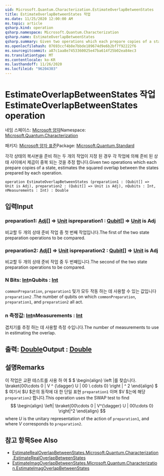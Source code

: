 ```yaml
---
uid: Microsoft.Quantum.Characterization.EstimateOverlapBetweenStates
title: EstimateOverlapBetweenStates 작업
ms.date: 11/25/2020 12:00:00 AM
ms.topic: article
qsharp.kind: operation
qsharp.namespace: Microsoft.Quantum.Characterization
qsharp.name: EstimateOverlapBetweenStates
qsharp.summary: Given two operations which each prepare copies of a state, estimates the squared overlap between the states prepared by each operation.
ms.openlocfilehash: 07693ccf4b8e7bbde189674d9e6b2bf7f92222f6
ms.sourcegitcommit: a87c1aa8e7453360025e47ba614f25b02ea84ec3
ms.translationtype: MT
ms.contentlocale: ko-KR
ms.lasthandoff: 11/26/2020
ms.locfileid: "96204303"
---
```

# <a name="estimateoverlapbetweenstates-operation"></a><span data-ttu-id="e7bc3-102">EstimateOverlapBetweenStates 작업</span><span class="sxs-lookup"><span data-stu-id="e7bc3-102">EstimateOverlapBetweenStates operation</span></span>

<span data-ttu-id="e7bc3-103">네임 스페이스: [Microsoft 양자](xref:Microsoft.Quantum.Characterization)</span><span class="sxs-lookup"><span data-stu-id="e7bc3-103">Namespace: [Microsoft.Quantum.Characterization](xref:Microsoft.Quantum.Characterization)</span></span>

<span data-ttu-id="e7bc3-104">패키지: [Microsoft 양자 표준](https://nuget.org/packages/Microsoft.Quantum.Standard)</span><span class="sxs-lookup"><span data-stu-id="e7bc3-104">Package: [Microsoft.Quantum.Standard](https://nuget.org/packages/Microsoft.Quantum.Standard)</span></span>


<span data-ttu-id="e7bc3-105">각각 상태의 복사본을 준비 하는 두 개의 작업이 지정 된 경우 각 작업에 의해 준비 된 상태 사이에서 제곱이 중복 되는 것을 추정 합니다.</span><span class="sxs-lookup"><span data-stu-id="e7bc3-105">Given two operations which each prepare copies of a state, estimates the squared overlap between the states prepared by each operation.</span></span>

```qsharp
operation EstimateOverlapBetweenStates (preparation1 : (Qubit[] => Unit is Adj), preparation2 : (Qubit[] => Unit is Adj), nQubits : Int, nMeasurements : Int) : Double
```


## <a name="input"></a><span data-ttu-id="e7bc3-106">입력</span><span class="sxs-lookup"><span data-stu-id="e7bc3-106">Input</span></span>

### <a name="preparation1--qubit--unit--is-adj"></a><span data-ttu-id="e7bc3-107">preparation1: [Adj](xref:microsoft.quantum.lang-ref.qubit)[] => [Unit](xref:microsoft.quantum.lang-ref.unit)  is</span><span class="sxs-lookup"><span data-stu-id="e7bc3-107">preparation1 : [Qubit](xref:microsoft.quantum.lang-ref.qubit)[] => [Unit](xref:microsoft.quantum.lang-ref.unit)  is Adj</span></span>

<span data-ttu-id="e7bc3-108">비교할 두 개의 상태 준비 작업 중 첫 번째 작업입니다.</span><span class="sxs-lookup"><span data-stu-id="e7bc3-108">The first of the two state preparation operations to be compared.</span></span>


### <a name="preparation2--qubit--unit--is-adj"></a><span data-ttu-id="e7bc3-109">preparation2: [Adj](xref:microsoft.quantum.lang-ref.qubit)[] => [Unit](xref:microsoft.quantum.lang-ref.unit)  is</span><span class="sxs-lookup"><span data-stu-id="e7bc3-109">preparation2 : [Qubit](xref:microsoft.quantum.lang-ref.qubit)[] => [Unit](xref:microsoft.quantum.lang-ref.unit)  is Adj</span></span>

<span data-ttu-id="e7bc3-110">비교할 두 개의 상태 준비 작업 중 두 번째입니다.</span><span class="sxs-lookup"><span data-stu-id="e7bc3-110">The second of the two state preparation operations to be compared.</span></span>


### <a name="nqubits--int"></a><span data-ttu-id="e7bc3-111">N Bits: [Int](xref:microsoft.quantum.lang-ref.int)</span><span class="sxs-lookup"><span data-stu-id="e7bc3-111">nQubits : [Int](xref:microsoft.quantum.lang-ref.int)</span></span>

<span data-ttu-id="e7bc3-112">`commonPreparation`, `preparation1` 및가 모두 작동 하는 데 사용할 수 있는 값입니다 `preparation2` .</span><span class="sxs-lookup"><span data-stu-id="e7bc3-112">The number of qubits on which `commonPreparation`, `preparation1`, and `preparation2` all act.</span></span>


### <a name="nmeasurements--int"></a><span data-ttu-id="e7bc3-113">n 측정값: [Int](xref:microsoft.quantum.lang-ref.int)</span><span class="sxs-lookup"><span data-stu-id="e7bc3-113">nMeasurements : [Int](xref:microsoft.quantum.lang-ref.int)</span></span>

<span data-ttu-id="e7bc3-114">겹치기를 추정 하는 데 사용할 측정 수입니다.</span><span class="sxs-lookup"><span data-stu-id="e7bc3-114">The number of measurements to use in estimating the overlap.</span></span>



## <a name="output--double"></a><span data-ttu-id="e7bc3-115">출력: [Double](xref:microsoft.quantum.lang-ref.double)</span><span class="sxs-lookup"><span data-stu-id="e7bc3-115">Output : [Double](xref:microsoft.quantum.lang-ref.double)</span></span>



## <a name="remarks"></a><span data-ttu-id="e7bc3-116">설명</span><span class="sxs-lookup"><span data-stu-id="e7bc3-116">Remarks</span></span>

<span data-ttu-id="e7bc3-117">이 작업은 교환 테스트를 사용 하 여 $ $ \begin{align} \left |를 찾습니다. \braket{00\cdots 0 | V ^ {\dagger} U | 00 \ cdots 0} \right | ^ 2 \end{align} $ $ 여기서 $U $은의 동작에 대 한 단일 표현 `preparation1` 이며 $V $는에 해당 `preparation2` 합니다.</span><span class="sxs-lookup"><span data-stu-id="e7bc3-117">This operation uses the SWAP test to find $$ \begin{align} \left| \braket{00\cdots 0 | V^{\dagger} U | 00\cdots 0} \right|^2 \end{align} $$ where $U$ is the unitary representation of the action of `preparation1`, and where $V$ corresponds to `preparation2`.</span></span>

## <a name="see-also"></a><span data-ttu-id="e7bc3-118">참고 항목</span><span class="sxs-lookup"><span data-stu-id="e7bc3-118">See Also</span></span>

- [<span data-ttu-id="e7bc3-119">EstimateRealOverlapBetweenStates.</span><span class="sxs-lookup"><span data-stu-id="e7bc3-119">Microsoft.Quantum.Characterization.EstimateRealOverlapBetweenStates</span></span>](xref:Microsoft.Quantum.Characterization.EstimateRealOverlapBetweenStates)
- [<span data-ttu-id="e7bc3-120">EstimateImagOverlapBetweenStates.</span><span class="sxs-lookup"><span data-stu-id="e7bc3-120">Microsoft.Quantum.Characterization.EstimateImagOverlapBetweenStates</span></span>](xref:Microsoft.Quantum.Characterization.EstimateImagOverlapBetweenStates)